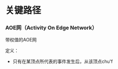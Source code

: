 # 关键路径

### AOE网（Activity On Edge Network）
带权值的AOE网

定义：
- 只有在某顶点所代表的事件发生后，从该顶点chu'f
<!--stackedit_data:
eyJoaXN0b3J5IjpbLTQ3MjY1NzU2XX0=
-->